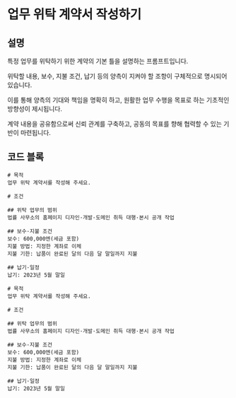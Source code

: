 # 업무 위탁 계약서 작성하기

## 설명
특정 업무를 위탁하기 위한 계약의 기본 틀을 설명하는 프롬프트입니다.

위탁할 내용, 보수, 지불 조건, 납기 등의 양측이 지켜야 할 조항이 구체적으로 명시되어 있습니다.

이를 통해 양측의 기대와 책임을 명확히 하고, 원활한 업무 수행을 목표로 하는 기초적인 방향성이 제시됩니다.

계약 내용을 공유함으로써 신뢰 관계를 구축하고, 공동의 목표를 향해 협력할 수 있는 기반이 마련됩니다.

## 코드 블록

```plaintext
# 목적
업무 위탁 계약서를 작성해 주세요.

# 조건

## 위탁 업무의 범위
법률 사무소의 홈페이지 디자인·개발·도메인 취득 대행·본시 공개 작업

## 보수·지불 조건
보수: 600,000엔(세금 포함)
지불 방법: 지정한 계좌로 이체
지불 기한: 납품이 완료된 달의 다음 달 말일까지 지불

## 납기·일정
납기: 2023년 5월 말일
```

```plaintext
# 목적
업무 위탁 계약서를 작성해 주세요.

# 조건

## 위탁 업무의 범위
법률 사무소의 홈페이지 디자인·개발·도메인 취득 대행·본시 공개 작업

## 보수·지불 조건
보수: 600,000엔(세금 포함)
지불 방법: 지정한 계좌로 이체
지불 기한: 납품이 완료된 달의 다음 달 말일까지 지불

## 납기·일정
납기: 2023년 5월 말일
```